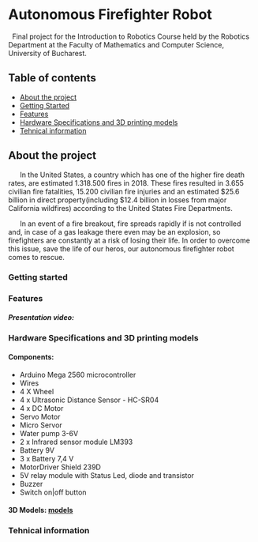 # Autonomous Firefighter Robot
&nbsp; Final project for the Introduction to Robotics Course held by the Robotics Department at the Faculty of Mathematics and Computer Science,
University of Bucharest.

## Table of contents
* [About the project](#about-the-project)
* [Getting Started](#getting-started)
* [Features](#features)
* [Hardware Specifications and 3D printing models](#hardware-specifications-and-3d-printing-models)
* [Tehnical information](#tehnical-information)


## About the project
&nbsp; &nbsp; &nbsp; In the United States, a country which has one of the higher fire death rates, are estimated 1.318.500 fires in 2018. These fires resulted in 3.655 civilian fire fatalities, 15.200 civilian fire injuries and an estimated $25.6 billion in direct property(including $12.4 billion in losses from major California wildfires) according to the United States Fire Departments.  

&nbsp; &nbsp; &nbsp; In an event of a fire breakout, fire spreads rapidly if is not controlled and, in case of a gas leakage there even may be an explosion, so firefighters are constantly at a risk of losing their life. In order to overcome this issue, save the life of our heros, our autonomous firefighter robot comes to rescue. 

### Getting started

### Features

##### Presentation video: 

### Hardware Specifications and 3D printing models

#### Components:
* Arduino Mega 2560 microcontroller 
* Wires
* 4 X Wheel
* 4 x Ultrasonic Distance Sensor - HC-SR04
* 4 x DC Motor
* Servo Motor
* Micro Servor
* Water pump 3-6V 
* 2 x Infrared sensor module LM393
* Battery 9V
* 3 x Battery 7,4 V
* MotorDriver Shield 239D
* 5V relay module with Status Led, diode and transistor
* Buzzer
* Switch on|off button

#### 3D Models: [models](3d-models)


### Tehnical information
